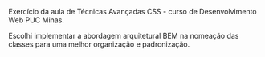 Exercício da aula de Técnicas Avançadas CSS - curso de Desenvolvimento Web PUC Minas.

Escolhi implementar a abordagem arquitetural BEM na nomeação das classes para uma melhor organização e padronização.